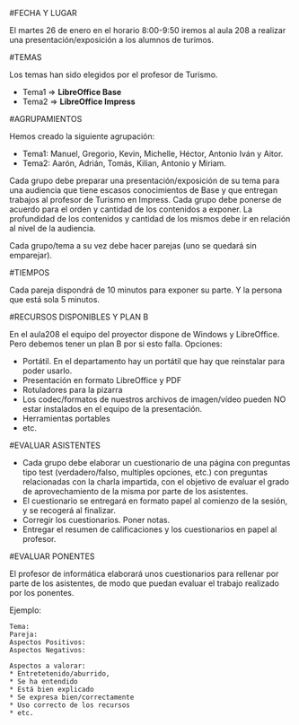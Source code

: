#FECHA Y LUGAR

El martes 26 de enero en el horario 8:00-9:50 iremos al aula 208 a realizar una 
presentación/exposición a los alumnos de turimos.

#TEMAS

Los temas han sido elegidos por el profesor de Turismo.
* Tema1 => **LibreOffice Base**
* Tema2 => **LibreOffice Impress**

#AGRUPAMIENTOS

Hemos creado la siguiente agrupación:
* Tema1: Manuel, Gregorio, Kevin, Michelle, Héctor, Antonio Iván y Aitor.
* Tema2: Aarón, Adrián, Tomás, Kilian, Antonio y Miriam.

Cada grupo debe preparar una presentación/exposición de su tema para una 
audiencia que tiene escasos conocimientos de Base y que entregan trabajos al 
profesor de Turismo en Impress. Cada grupo debe ponerse de acuerdo para 
el orden y cantidad de los contenidos a exponer. La profundidad de los 
contenidos y cantidad de los mismos debe ir en relación al nivel de la audiencia.

Cada grupo/tema a su vez debe hacer parejas (uno se quedará sin emparejar).

#TIEMPOS

Cada pareja dispondrá de 10 minutos para exponer su parte. Y la persona que está sola 5 minutos.

#RECURSOS DISPONIBLES Y PLAN B

En el aula208 el equipo del proyector dispone de Windows y LibreOffice. Pero debemos 
tener un plan B por si esto falla. Opciones:
* Portátil. En el departamento hay un portátil que hay que reinstalar para poder usarlo.
* Presentación en formato LibreOffice y PDF
* Rotuladores para la pizarra
* Los codec/formatos de nuestros archivos de imagen/vídeo pueden NO estar instalados 
en el equipo de la presentación.
* Herramientas portables
* etc.

#EVALUAR ASISTENTES

* Cada grupo debe elaborar un cuestionario de una página con preguntas tipo test 
(verdadero/falso, multiples opciones, etc.) con preguntas relacionadas con la
charla impartida, con el objetivo de evaluar el grado de aprovechamiento 
de la misma por parte de los asistentes.
* El cuestionario se entregará en formato papel al comienzo de la sesión, y se recogerá al finalizar.
* Corregir los cuestionarios. Poner notas.
* Entregar el resumen de calificaciones y los cuestionarios en papel al profesor.

#EVALUAR PONENTES

El profesor de informática elaborará unos cuestionarios para rellenar por 
parte de los asistentes, de modo que puedan evaluar el trabajo realizado por 
los ponentes.

Ejemplo:

    Tema: 	
    Pareja: 	
    Aspectos Positivos:
    Aspectos Negativos:
    
    Aspectos a valorar:
    * Entretetenido/aburrido, 
    * Se ha entendido
    * Está bien explicado
    * Se expresa bien/correctamente
    * Uso correcto de los recursos
    * etc.
